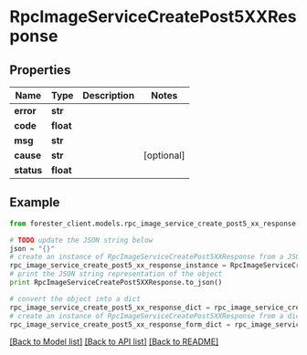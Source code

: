 # RpcImageServiceCreatePost5XXResponse


## Properties

Name | Type | Description | Notes
------------ | ------------- | ------------- | -------------
**error** | **str** |  | 
**code** | **float** |  | 
**msg** | **str** |  | 
**cause** | **str** |  | [optional] 
**status** | **float** |  | 

## Example

```python
from forester_client.models.rpc_image_service_create_post5_xx_response import RpcImageServiceCreatePost5XXResponse

# TODO update the JSON string below
json = "{}"
# create an instance of RpcImageServiceCreatePost5XXResponse from a JSON string
rpc_image_service_create_post5_xx_response_instance = RpcImageServiceCreatePost5XXResponse.from_json(json)
# print the JSON string representation of the object
print RpcImageServiceCreatePost5XXResponse.to_json()

# convert the object into a dict
rpc_image_service_create_post5_xx_response_dict = rpc_image_service_create_post5_xx_response_instance.to_dict()
# create an instance of RpcImageServiceCreatePost5XXResponse from a dict
rpc_image_service_create_post5_xx_response_form_dict = rpc_image_service_create_post5_xx_response.from_dict(rpc_image_service_create_post5_xx_response_dict)
```
[[Back to Model list]](../README.md#documentation-for-models) [[Back to API list]](../README.md#documentation-for-api-endpoints) [[Back to README]](../README.md)


